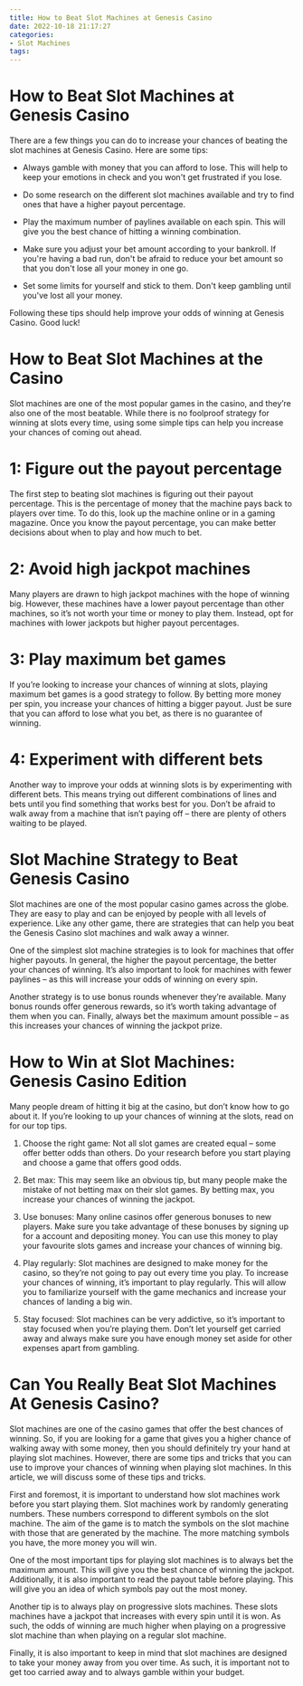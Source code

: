 ```yaml
---
title: How to Beat Slot Machines at Genesis Casino
date: 2022-10-18 21:17:27
categories:
- Slot Machines
tags:
---
```



#  How to Beat Slot Machines at Genesis Casino

There are a few things you can do to increase your chances of beating the slot machines at Genesis Casino. Here are some tips:

- Always gamble with money that you can afford to lose. This will help to keep your emotions in check and you won't get frustrated if you lose.

- Do some research on the different slot machines available and try to find ones that have a higher payout percentage.

- Play the maximum number of paylines available on each spin. This will give you the best chance of hitting a winning combination.

- Make sure you adjust your bet amount according to your bankroll. If you're having a bad run, don't be afraid to reduce your bet amount so that you don't lose all your money in one go.

- Set some limits for yourself and stick to them. Don't keep gambling until you've lost all your money.

Following these tips should help improve your odds of winning at Genesis Casino. Good luck!

#  How to Beat Slot Machines at the Casino

Slot machines are one of the most popular games in the casino, and they’re also one of the most beatable. While there is no foolproof strategy for winning at slots every time, using some simple tips can help you increase your chances of coming out ahead.

# 1: Figure out the payout percentage

The first step to beating slot machines is figuring out their payout percentage. This is the percentage of money that the machine pays back to players over time. To do this, look up the machine online or in a gaming magazine. Once you know the payout percentage, you can make better decisions about when to play and how much to bet.

# 2: Avoid high jackpot machines

Many players are drawn to high jackpot machines with the hope of winning big. However, these machines have a lower payout percentage than other machines, so it’s not worth your time or money to play them. Instead, opt for machines with lower jackpots but higher payout percentages.

# 3: Play maximum bet games

If you’re looking to increase your chances of winning at slots, playing maximum bet games is a good strategy to follow. By betting more money per spin, you increase your chances of hitting a bigger payout. Just be sure that you can afford to lose what you bet, as there is no guarantee of winning.

# 4: Experiment with different bets

Another way to improve your odds at winning slots is by experimenting with different bets. This means trying out different combinations of lines and bets until you find something that works best for you. Don’t be afraid to walk away from a machine that isn’t paying off – there are plenty of others waiting to be played.

#  Slot Machine Strategy to Beat Genesis Casino

Slot machines are one of the most popular casino games across the globe. They are easy to play and can be enjoyed by people with all levels of experience. Like any other game, there are strategies that can help you beat the Genesis Casino slot machines and walk away a winner.

One of the simplest slot machine strategies is to look for machines that offer higher payouts. In general, the higher the payout percentage, the better your chances of winning. It’s also important to look for machines with fewer paylines – as this will increase your odds of winning on every spin.

Another strategy is to use bonus rounds whenever they’re available. Many bonus rounds offer generous rewards, so it’s worth taking advantage of them when you can. Finally, always bet the maximum amount possible – as this increases your chances of winning the jackpot prize.

#  How to Win at Slot Machines: Genesis Casino Edition

Many people dream of hitting it big at the casino, but don’t know how to go about it. If you’re looking to up your chances of winning at the slots, read on for our top tips.

1. Choose the right game: Not all slot games are created equal – some offer better odds than others. Do your research before you start playing and choose a game that offers good odds.

2. Bet max: This may seem like an obvious tip, but many people make the mistake of not betting max on their slot games. By betting max, you increase your chances of winning the jackpot.

3. Use bonuses: Many online casinos offer generous bonuses to new players. Make sure you take advantage of these bonuses by signing up for a account and depositing money. You can use this money to play your favourite slots games and increase your chances of winning big.

4. Play regularly: Slot machines are designed to make money for the casino, so they’re not going to pay out every time you play. To increase your chances of winning, it’s important to play regularly. This will allow you to familiarize yourself with the game mechanics and increase your chances of landing a big win.

5. Stay focused: Slot machines can be very addictive, so it’s important to stay focused when you’re playing them. Don’t let yourself get carried away and always make sure you have enough money set aside for other expenses apart from gambling.

#  Can You Really Beat Slot Machines At Genesis Casino?

Slot machines are one of the casino games that offer the best chances of winning. So, if you are looking for a game that gives you a higher chance of walking away with some money, then you should definitely try your hand at playing slot machines. However, there are some tips and tricks that you can use to improve your chances of winning when playing slot machines. In this article, we will discuss some of these tips and tricks.

First and foremost, it is important to understand how slot machines work before you start playing them. Slot machines work by randomly generating numbers. These numbers correspond to different symbols on the slot machine. The aim of the game is to match the symbols on the slot machine with those that are generated by the machine. The more matching symbols you have, the more money you will win.

One of the most important tips for playing slot machines is to always bet the maximum amount. This will give you the best chance of winning the jackpot. Additionally, it is also important to read the payout table before playing. This will give you an idea of which symbols pay out the most money.

Another tip is to always play on progressive slots machines. These slots machines have a jackpot that increases with every spin until it is won. As such, the odds of winning are much higher when playing on a progressive slot machine than when playing on a regular slot machine.

Finally, it is also important to keep in mind that slot machines are designed to take your money away from you over time. As such, it is important not to get too carried away and to always gamble within your budget.